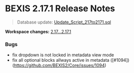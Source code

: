 # BEXIS 2.17.1 Release Notes
>Database update: [Update_Script_217to2171.sql](https://github.com/BEXIS2/Core/blob/rc/database%20update%20scripts/Update_Script_217to2171.sql)

**Workspace changes:** [2.17...2.17.1](https://github.com/BEXIS2/Workspace/compare/2.17...2.7.1)

### Bugs
- fix dropdown is not locked in metadata view mode
- fix all optional blocks allways active in metadata ([#1094])(https://github.com/BEXIS2/Core/issues/1094)

